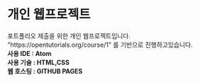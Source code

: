 # 개인 웹프로젝트
<p style="margin-top:20px">포트폴리오 제출을 위한 개인 웹프로젝트입니다.<br>
"https://opentutorials.org/course/1" 를 기반으로 진행하고있습니다.<br>
<strong>사용 IDE : Atom</strong><br>
<strong>사용 기술 : HTML,CSS</strong><br>
<strong>웹 호스팅 : GITHUB PAGES</strong><br></p>

